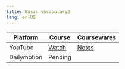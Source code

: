 ```yaml
---
title: Basic vocabulary3
lang: en-US
---
```


| Platform | Course                                                                                      | Coursewares                                                     |
|-----------|----------------------------------------------------------------------------------------------|-----------------------------------------------------------------|
| YouTube   | [Watch](https://www.youtube.com/watch?v=vw1MGvlQncc&list=PLm0MFkgiW1JivqeqHCq9A1igNbNrfiwfw) | [Notes](../../public/english/Basic%20Courses/pdf/3%20Notes.pdf) |
| Dailymotion  | Pending                                                                                      |                                                                 |

